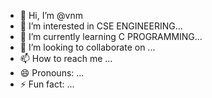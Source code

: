 - 👋 Hi, I’m @vnm
- 👀 I’m interested in CSE ENGINEERING...
- 🌱 I’m currently learning C PROGRAMMING...
- 💞️ I’m looking to collaborate on ...
- 📫 How to reach me ...
- 😄 Pronouns: ...
- ⚡ Fun fact: ...

<!---
froza-v/froza-v is a ✨ special ✨ repository because its `README.md` (this file) appears on your GitHub profile.
You can click the Preview link to take a look at your changes.
--->

